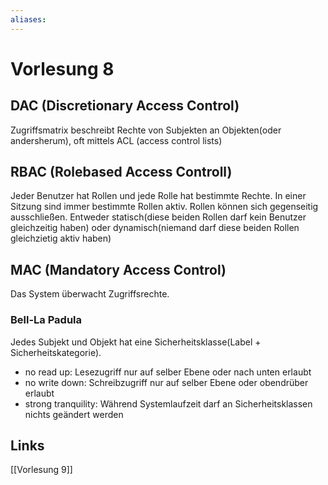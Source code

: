 ```yaml
---
aliases: 
---
```

# Vorlesung 8 
## DAC (Discretionary Access Control)
Zugriffsmatrix beschreibt Rechte von Subjekten an Objekten(oder andersherum), oft mittels ACL (access control lists)
## RBAC (Rolebased Access Controll)
Jeder Benutzer hat Rollen und jede Rolle hat bestimmte Rechte. In einer Sitzung sind immer bestimmte Rollen aktiv. Rollen können sich gegenseitig ausschließen. Entweder statisch(diese beiden Rollen darf kein Benutzer gleichzeitig haben) oder dynamisch(niemand darf diese beiden Rollen gleichzietig aktiv haben)
## MAC (Mandatory Access Control)
Das System überwacht Zugriffsrechte.
### Bell-La Padula
Jedes Subjekt und Objekt hat eine Sicherheitsklasse(Label + Sicherheitskategorie).
- no read up: Lesezugriff nur auf selber Ebene oder nach unten erlaubt
- no write down: Schreibzugriff nur auf selber Ebene oder obendrüber erlaubt
- strong tranquility: Während Systemlaufzeit darf an Sicherheitsklassen nichts geändert werden
## Links
[[Vorlesung 9]]
